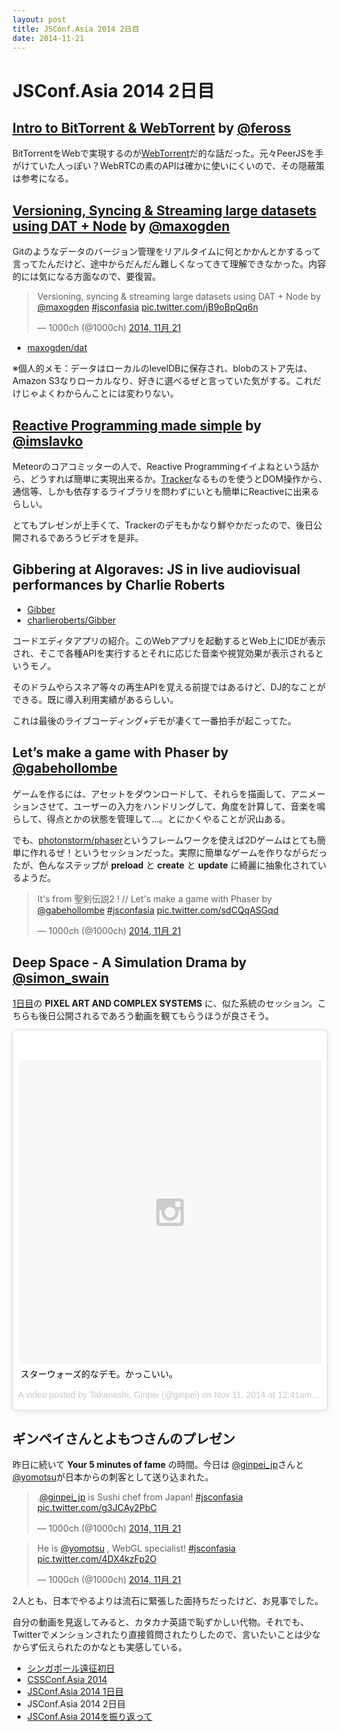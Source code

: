 ```yaml
---
layout: post
title: JSConf.Asia 2014 2日目
date: 2014-11-21
---
```


# JSConf.Asia 2014 2日目

## [Intro to BitTorrent & WebTorrent](https://speakerdeck.com/feross/intro-to-bittorrent-and-webtorrent) by [@feross](http://twitter.com/feross)

BitTorrentをWebで実現するのが[WebTorrent](https://github.com/feross/webtorrent)だ的な話だった。元々PeerJSを手がけていた人っぽい？WebRTCの素のAPIは確かに使いにくいので、その隠蔽策は参考になる。

## [Versioning, Syncing & Streaming large datasets using DAT + Node](http://maxogden.github.io/slides/dat-intro-talk/) by [@maxogden](http://twitter.com/maxogden)

Gitのようなデータのバージョン管理をリアルタイムに何とかかんとかするって言ってたんだけど、途中からだんだん難しくなってきて理解できなかった。内容的には気になる方面なので、要復習。

<blockquote class="twitter-tweet" lang="ja"><p>Versioning, syncing &amp; streaming large datasets using DAT + Node by <a href="https://twitter.com/maxogden">@maxogden</a> <a href="https://twitter.com/hashtag/jsconfasia?src=hash">#jsconfasia</a> <a href="http://t.co/jB9oBpQq6n">pic.twitter.com/jB9oBpQq6n</a></p>&mdash; 1000ch (@1000ch) <a href="https://twitter.com/1000ch/status/535633059802923008">2014, 11月 21</a></blockquote>

- [maxogden/dat](https://github.com/maxogden/dat)

※個人的メモ：データはローカルのlevelDBに保存され、blobのストア先は、Amazon S3なりローカルなり、好きに選べるぜと言っていた気がする。これだけじゃよくわからんことには変わりない。

## [Reactive Programming made simple](http://slides.com/slavakim/tracker#/) by [@imslavko](http://twitter.com/imslavko)

Meteorのコアコミッターの人で、Reactive Programmingイイよねという話から、どうすれば簡単に実現出来るか。[Tracker](http://docs.meteor.com/#/basic/tracker)なるものを使うとDOM操作から、通信等、しかも依存するライブラリを問わずにいとも簡単にReactiveに出来るらしい。

とてもプレゼンが上手くて、Trackerのデモもかなり鮮やかだったので、後日公開されるであろうビデオを是非。

## Gibbering at Algoraves: JS in live audiovisual performances by Charlie Roberts

- [Gibber](http://gibber.mat.ucsb.edu/)
- [charlieroberts/Gibber](https://github.com/charlieroberts/Gibber)

コードエディタアプリの紹介。このWebアプリを起動するとWeb上にIDEが表示され、そこで各種APIを実行するとそれに応じた音楽や視覚効果が表示されるというモノ。

そのドラムやらスネア等々の再生APIを覚える前提ではあるけど、DJ的なことができる。既に導入利用実績があるらしい。

これは最後のライブコーディング+デモが凄くて一番拍手が起こってた。

## Let’s make a game with Phaser by [@gabehollombe](http://twitter.com/gabehollombe)

ゲームを作るには、アセットをダウンロードして、それらを描画して、アニメーションさせて、ユーザーの入力をハンドリングして、角度を計算して、音楽を鳴らして、得点とかの状態を管理して…。とにかくやることが沢山ある。

でも、[photonstorm/phaser](https://github.com/photonstorm/phaser)というフレームワークを使えば2Dゲームはとても簡単に作れるぜ！というセッションだった。実際に簡単なゲームを作りながらだったが、色んなステップが **preload** と **create** と **update** に綺麗に抽象化されているようだ。

<blockquote class="twitter-tweet" lang="ja"><p>It&#39;s from 聖剣伝説2 ! // Let&#39;s make a game with Phaser by <a href="https://twitter.com/gabehollombe">@gabehollombe</a> <a href="https://twitter.com/hashtag/jsconfasia?src=hash">#jsconfasia</a> <a href="http://t.co/sdCQqASGqd">pic.twitter.com/sdCQqASGqd</a></p>&mdash; 1000ch (@1000ch) <a href="https://twitter.com/1000ch/status/535686482753638401">2014, 11月 21</a></blockquote>

## Deep Space - A Simulation Drama by [@simon_swain](simon_swain)

[1日目](http://1000ch.net/posts/2014/jsconf-asia-2014-1st.html)の **PIXEL ART AND COMPLEX SYSTEMS** に、似た系統のセッション。こちらも後日公開されるであろう動画を観てもらうほうが良さそう。

<blockquote class="instagram-media" data-instgrm-captioned data-instgrm-version="4" style=" background:#FFF; border:0; border-radius:3px; box-shadow:0 0 1px 0 rgba(0,0,0,0.5),0 1px 10px 0 rgba(0,0,0,0.15); margin: 1px; max-width:658px; padding:0; width:99.375%; width:-webkit-calc(100% - 2px); width:calc(100% - 2px);"><div style="padding:8px;"> <div style=" background:#F8F8F8; line-height:0; margin-top:40px; padding:50% 0; text-align:center; width:100%;"> <div style=" background:url(data:image/png;base64,iVBORw0KGgoAAAANSUhEUgAAACwAAAAsCAMAAAApWqozAAAAGFBMVEUiIiI9PT0eHh4gIB4hIBkcHBwcHBwcHBydr+JQAAAACHRSTlMABA4YHyQsM5jtaMwAAADfSURBVDjL7ZVBEgMhCAQBAf//42xcNbpAqakcM0ftUmFAAIBE81IqBJdS3lS6zs3bIpB9WED3YYXFPmHRfT8sgyrCP1x8uEUxLMzNWElFOYCV6mHWWwMzdPEKHlhLw7NWJqkHc4uIZphavDzA2JPzUDsBZziNae2S6owH8xPmX8G7zzgKEOPUoYHvGz1TBCxMkd3kwNVbU0gKHkx+iZILf77IofhrY1nYFnB/lQPb79drWOyJVa/DAvg9B/rLB4cC+Nqgdz/TvBbBnr6GBReqn/nRmDgaQEej7WhonozjF+Y2I/fZou/qAAAAAElFTkSuQmCC); display:block; height:44px; margin:0 auto -44px; position:relative; top:-22px; width:44px;"></div></div> <p style=" margin:8px 0 0 0; padding:0 4px;"> <a href="https://instagram.com/p/vp8r-ECco_/" style=" color:#000; font-family:Arial,sans-serif; font-size:14px; font-style:normal; font-weight:normal; line-height:17px; text-decoration:none; word-wrap:break-word;" target="_top">スターウォーズ的なデモ。かっこいい。</a></p> <p style=" color:#c9c8cd; font-family:Arial,sans-serif; font-size:14px; line-height:17px; margin-bottom:0; margin-top:8px; overflow:hidden; padding:8px 0 7px; text-align:center; text-overflow:ellipsis; white-space:nowrap;">A video posted by Takanashi, Ginpei (@ginpei) on <time style=" font-family:Arial,sans-serif; font-size:14px; line-height:17px;" datetime="2014-11-21T08:41:42+00:00">Nov 11, 2014 at 12:41am PST</time></p></div></blockquote>

## ギンペイさんとよもつさんのプレゼン

昨日に続いて **Your 5 minutes of fame** の時間。今日は [@ginpei_jp](https://twitter.com/ginpei_jp)さんと[@yomotsu](https://twitter.com/yomotsu)が日本からの刺客として送り込まれた。

<blockquote class="twitter-tweet" lang="ja"><p>.<a href="https://twitter.com/ginpei_jp">@ginpei_jp</a> is Sushi chef from Japan! <a href="https://twitter.com/hashtag/jsconfasia?src=hash">#jsconfasia</a> <a href="http://t.co/g3JCAy2PbC">pic.twitter.com/g3JCAy2PbC</a></p>&mdash; 1000ch (@1000ch) <a href="https://twitter.com/1000ch/status/535702314753859584">2014, 11月 21</a></blockquote>

<blockquote class="twitter-tweet" lang="ja"><p>He is <a href="https://twitter.com/yomotsu">@yomotsu</a> , WebGL specialist! <a href="https://twitter.com/hashtag/jsconfasia?src=hash">#jsconfasia</a> <a href="http://t.co/4DX4kzFp2O">pic.twitter.com/4DX4kzFp2O</a></p>&mdash; 1000ch (@1000ch) <a href="https://twitter.com/1000ch/status/535704084766932996">2014, 11月 21</a></blockquote>

2人とも、日本でやるよりは流石に緊張した面持ちだったけど、お見事でした。

自分の動画を見返してみると、カタカナ英語で恥ずかしい代物。それでも、Twitterでメンションされたり直接質問されたりしたので、言いたいことは少なからず伝えられたのかなとも実感している。

- [シンガポール遠征初日](/posts/2014/singapore-the-1st-day.html)
- [CSSConf.Asia 2014](/posts/2014/cssconf-asia-2014.html)
- [JSConf.Asia 2014 1日目](/posts/2014/jsconf-asia-2014-1st.html)
- JSConf.Asia 2014 2日目
- [JSConf.Asia 2014を振り返って](/posts/2014/look-back-in-singapore.html)